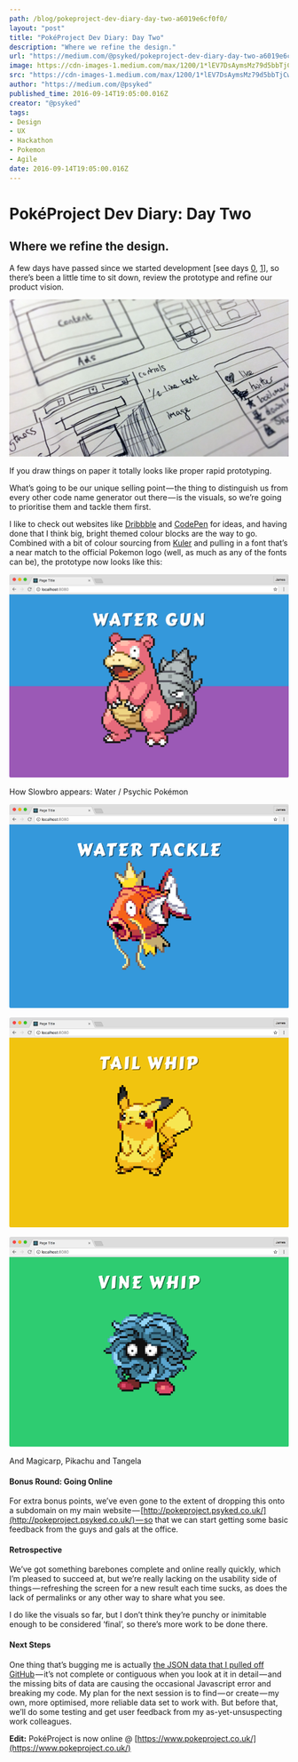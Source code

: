 ```yaml
---
path: /blog/pokeproject-dev-diary-day-two-a6019e6cf0f0/
layout: "post"
title: "PokéProject Dev Diary: Day Two"
description: "Where we refine the design."
url: "https://medium.com/@psyked/pokeproject-dev-diary-day-two-a6019e6cf0f0"
image: https://cdn-images-1.medium.com/max/1200/1*lEV7DsAymsMz79d5bbTjCw.jpeg
src: "https://cdn-images-1.medium.com/max/1200/1*lEV7DsAymsMz79d5bbTjCw.jpeg"
author: "https://medium.com/@psyked"
published_time: 2016-09-14T19:05:00.016Z
creator: "@psyked"
tags:
- Design
- UX
- Hackathon
- Pokemon
- Agile
date: 2016-09-14T19:05:00.016Z
---
```


# PokéProject Dev Diary: Day Two

## Where we refine the design.

A few days have passed since we started development \[see days [0](https://medium.com/@psyked/pok%C3%A9project-dev-diary-prologue-d214a44c348f#.su79ueao5), [1](https://medium.com/@psyked/pok%C3%A9project-dev-diary-day-one-8a77a252bf0a#.2c15a2on6)\], so there’s been a little time to sit down, review the prototype and refine our product vision.

![](1*lEV7DsAymsMz79d5bbTjCw.jpeg)

If you draw things on paper it totally looks like proper rapid prototyping.

What’s going to be our unique selling point — the thing to distinguish us from every other code name generator out there — is the visuals, so we’re going to prioritise them and tackle them first.

I like to check out websites like [Dribbble](https://dribbble.com/search?q=pokemon) and [CodePen](http://codepen.io/search/pens?q=pokemon&limit=all&type=type-pens) for ideas, and having done that I think big, bright themed colour blocks are the way to go. Combined with a bit of colour sourcing from [Kuler](https://color.adobe.com/explore/newest/) and pulling in a font that’s a near match to the official Pokemon logo (well, as much as any of the fonts can be), the prototype now looks like this:

![](1*YPTutZleLI2l25SCJZ45cg.png)

How Slowbro appears: Water / Psychic Pokémon

![](1*R8RyGzF6XQ_iPRnIK3nKKg.png)

![](1*eNQP3j3lIjIUE2agboYI4Q.png)

![](1*m25zYP6mICe5CQefjw2cYQ.png)

And Magicarp, Pikachu and Tangela

#### Bonus Round: Going Online

For extra bonus points, we’ve even gone to the extent of dropping this onto a subdomain on my main website — [http://pokeproject.psyked.co.uk/](http://pokeproject.psyked.co.uk/) — so that we can start getting some basic feedback from the guys and gals at the office.

#### Retrospective

We’ve got something barebones complete and online really quickly, which I’m pleased to succeed at, but we’re really lacking on the usability side of things — refreshing the screen for a new result each time sucks, as does the lack of permalinks or any other way to share what you see.

I do like the visuals so far, but I don’t think they’re punchy or inimitable enough to be considered ‘final’, so there’s more work to be done there.

#### Next Steps

One thing that’s bugging me is actually [the JSON data that I pulled off GitHub](https://gist.github.com/shri/9754992) — it’s not complete or contiguous when you look at it in detail — and the missing bits of data are causing the occasional Javascript error and breaking my code. My plan for the next session is to find — or create — my own, more optimised, more reliable data set to work with. But before that, we’ll do some testing and get user feedback from my as-yet-unsuspecting work colleagues.

**Edit:** PokéProject is now online @ [https://www.pokeproject.co.uk/](https://www.pokeproject.co.uk/)